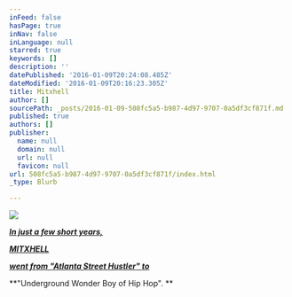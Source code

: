```yaml
---
inFeed: false
hasPage: true
inNav: false
inLanguage: null
starred: true
keywords: []
description: ''
datePublished: '2016-01-09T20:24:08.485Z'
dateModified: '2016-01-09T20:16:23.305Z'
title: Mitxhell
author: []
sourcePath: _posts/2016-01-09-508fc5a5-b987-4d97-9707-0a5df3cf871f.md
published: true
authors: []
publisher:
  name: null
  domain: null
  url: null
  favicon: null
url: 508fc5a5-b987-4d97-9707-0a5df3cf871f/index.html
_type: Blurb

---
```

![](https://the-grid-user-content.s3-us-west-2.amazonaws.com/dfe524dc-a594-4f31-9ce3-7b9863ac2664.jpg)

**_[In just a few short years,
][0]_**

**_[MITXHELL
][0]_**

**_[went from "Atlanta Street Hustler"
to][0]_**

**"Underground Wonder Boy of Hip Hop".
**

[0]: null